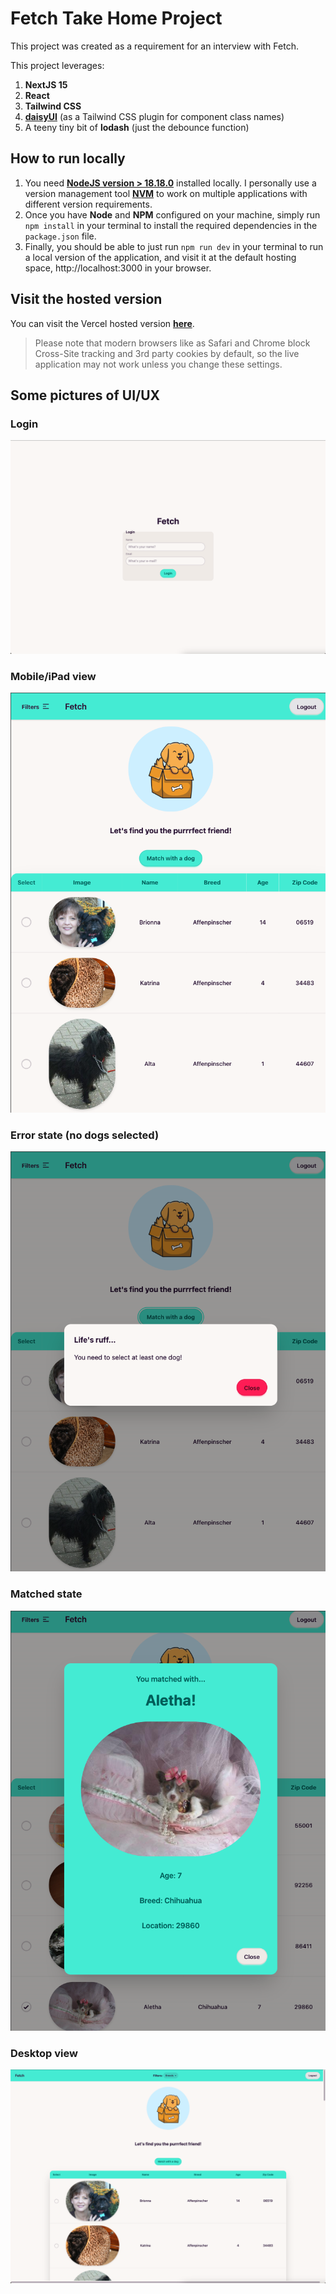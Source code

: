 # Fetch Take Home Project
This project was created as a requirement for an interview with Fetch.

This project leverages:
1. **NextJS 15**
2. **React**
3. **Tailwind CSS**
4. [**daisyUI**](https://daisyui.com/) (as a Tailwind CSS plugin for component class names)
5. A teeny tiny bit of **lodash** (just the debounce function)

## How to run locally
1. You need [**NodeJS version > 18.18.0**](https://nodejs.org/en) installed locally. I personally use a version management tool [**NVM**](https://github.com/nvm-sh/nvm) to work on multiple applications with different version requirements.
2. Once you have **Node** and **NPM** configured on your machine, simply run `npm install` in your terminal to install the required dependencies in the `package.json` file.
3. Finally, you should be able to just run `npm run dev` in your terminal to run a local version of the application, and visit it at the default hosting space, http://localhost:3000 in your browser.

## Visit the hosted version
You can visit the Vercel hosted version [**here**](https://fetch-takehome-vert.vercel.app/).
> Please note that modern browsers like as Safari and Chrome block Cross-Site tracking and 3rd party cookies by default, so the live application may not work unless you change these settings.

## Some pictures of UI/UX
### Login
![](ReadmePics/login.png)
### Mobile/iPad view
![](ReadmePics/mobileView.png)
### Error state (no dogs selected)
![](ReadmePics/errorState.png)
### Matched state
![](ReadmePics/matchedState.png)
### Desktop view
![Desktop view](ReadmePics/desktopView.png)
